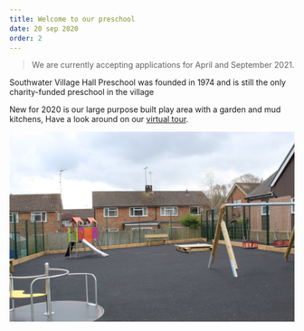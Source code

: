 ```yaml
---
title: Welcome to our preschool
date: 20 sep 2020
order: 2
---
```


> We are currently accepting applications for April and September 2021.

Southwater Village Hall Preschool was founded in 1974 and is still the only charity-funded preschool in the village

New for 2020 is our large purpose built play area with a garden and mud kitchens,
Have a look around on our [virtual tour](/virtual-tour).

![Our new playground](../../images/playground.jpg)
